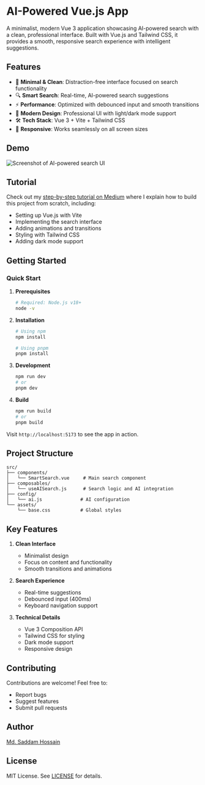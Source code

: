 # AI-Powered Vue.js App

A minimalist, modern Vue 3 application showcasing AI-powered search with a clean, professional interface. Built with Vue.js and Tailwind CSS, it provides a smooth, responsive search experience with intelligent suggestions.

## Features

- 🎯 **Minimal & Clean**: Distraction-free interface focused on search functionality
- 🔍 **Smart Search**: Real-time, AI-powered search suggestions
- ⚡ **Performance**: Optimized with debounced input and smooth transitions
- 🎨 **Modern Design**: Professional UI with light/dark mode support
- 🛠️ **Tech Stack**: Vue 3 + Vite + Tailwind CSS
- 📱 **Responsive**: Works seamlessly on all screen sizes

## Demo

![Screenshot of AI-powered search UI](./public/screenshot.png)

## Tutorial

Check out my [step-by-step tutorial on Medium]() where I explain how to build this project from scratch, including:

- Setting up Vue.js with Vite
- Implementing the search interface
- Adding animations and transitions
- Styling with Tailwind CSS
- Adding dark mode support

[//]: # 'TODO: Add your Medium blog link here'

## Getting Started

### Quick Start

1. **Prerequisites**

   ```bash
   # Required: Node.js v18+
   node -v
   ```

2. **Installation**

   ```bash
   # Using npm
   npm install

   # Using pnpm
   pnpm install
   ```

3. **Development**

   ```bash
   npm run dev
   # or
   pnpm dev
   ```

4. **Build**
   ```bash
   npm run build
   # or
   pnpm build
   ```

Visit `http://localhost:5173` to see the app in action.

## Project Structure

```
src/
├── components/
│   └── SmartSearch.vue     # Main search component
├── composables/
│   └── useAISearch.js      # Search logic and AI integration
├── config/
│   └── ai.js              # AI configuration
└── assets/
    └── base.css           # Global styles
```

## Key Features

1. **Clean Interface**
   - Minimalist design
   - Focus on content and functionality
   - Smooth transitions and animations

2. **Search Experience**
   - Real-time suggestions
   - Debounced input (400ms)
   - Keyboard navigation support

3. **Technical Details**
   - Vue 3 Composition API
   - Tailwind CSS for styling
   - Dark mode support
   - Responsive design

## Contributing

Contributions are welcome! Feel free to:

- Report bugs
- Suggest features
- Submit pull requests

## Author

[Md. Saddam Hossain](https://github.com/saddamhr)

## License

MIT License. See [LICENSE](./LICENSE) for details.
